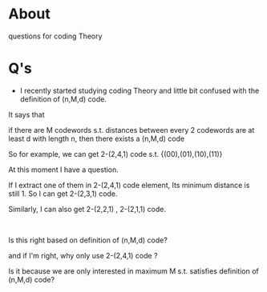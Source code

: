 # About

questions for coding Theory


# Q's

- I recently started studying coding Theory and little bit confused with the definition of 
(n,M,d) code.

<p>

It says that 

<p> if there are M codewords s.t. distances between every 2 codewords are at least d with length n, then there exists a (n,M,d) code

So for example, we can get 2-(2,4,1) code s.t. {(00),(01),(10),(11)}

At this moment I have a question. 

If I extract one of them in 2-(2,4,1) code element, Its minimum distance is still 1. So I can get 2-(2,3,1) code.

Similarly, I can also get 2-(2,2,1) , 2-(2,1,1) code.

<br>

Is this right based on definition of (n,M,d) code?

and if I'm right, why only use 2-(2,4,1) code ?

Is it because we are only interested in maximum M s.t. satisfies definition of (n,M,d) code? 
